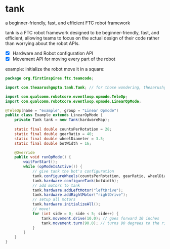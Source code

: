 # tank
a beginner-friendly, fast, and efficient FTC robot framework

tank is a FTC robot framework designed to be beginner-friendly, fast, and efficient, allowing teams to focus on the actual design of their code rather than worrying about the robot APIs.

- [x] Hardware and Robot configuration API
- [x] Movement API for moving every part of the robot

example: initialize the robot move it in a square:

```java
package org.firstinspires.ftc.teamcode;

import com.theaarushgupta.tank.Tank; // for those wondering, theaarushgupta.com -> aarushgupta.com

import com.qualcomm.robotcore.eventloop.opmode.TeleOp;
import com.qualcomm.robotcore.eventloop.opmode.LinearOpMode;

@TeleOp(name = "example", group = "Linear Opmode")
public class Example extends LinearOpMode {
    private Tank tank = new Tank(hardwareMap);
    
    static final double countsPerRotation = 28;
    static final double gearRatio = 40;
    static final double wheelDiameter = 3.5;
    static final double botWidth = 16;

    @Override
    public void runOpMode() {
        waitForStart();
        while (opModeIsActive()) {
            // give tank the bot's configuration
            tank.configureWheels(countsPerRotation, gearRatio, wheelDiameter);
            tank.hardware.configureTank(botWidth);
            // add motors to tank
            tank.hardware.addLeftMotor("leftDrive");
            tank.hardware.addRightMotor("rightDrive");
            // setup all motors
            tank.hardware.initializeAll();
            // move!
            for (int side = 0; side < 5; side++) {
                tank.movement.drive(10.0); // goes forward 10 inches
                tank.movement.turn(90.0); // turns 90 degrees to the right
            }
        }
    }
}
```
